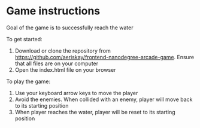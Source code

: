 Game instructions
===============================

Goal of the game is to successfully reach the water

To get started: 
1. Download or clone the repository from https://github.com/aeriskay/frontend-nanodegree-arcade-game. Ensure that all files are on your computer
2. Open the index.html file on your browser

To play the game:
1. Use your keyboard arrow keys to move the player
2. Avoid the enemies. When collided with an enemy, player will move back to its starting position
3. When player reaches the water, player will be reset to its starting position